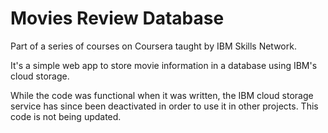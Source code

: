 # Movies Review Database

Part of a series of courses on Coursera taught by IBM Skills Network.

It's a simple web app to store movie information in a database using IBM's cloud storage.

While the code was functional when it was written, the IBM cloud storage service has since been deactivated in order to use it in other projects.
This code is not being updated.

